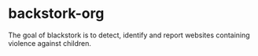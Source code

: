 # backstork-org
The goal of blackstork is to detect, identify and report websites containing violence against children.

